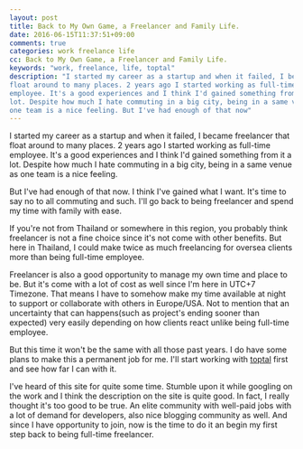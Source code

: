 ```yaml
---
layout: post
title: Back to My Own Game, a Freelancer and Family Life.
date: 2016-06-15T11:37:51+09:00
comments: true
categories: work freelance life
cc: Back to My Own Game, a Freelancer and Family Life.
keywords: "work, freelance, life, toptal"
description: "I started my career as a startup and when it failed, I became freelancer that
float around to many places. 2 years ago I started working as full-time
employee. It's a good experiences and I think I'd gained something from it a
lot. Despite how much I hate commuting in a big city, being in a same venue as
one team is a nice feeling. But I've had enough of that now"
---
```


I started my career as a startup and when it failed, I became freelancer that
float around to many places. 2 years ago I started working as full-time
employee. It's a good experiences and I think I'd gained something from it a
lot. Despite how much I hate commuting in a big city, being in a same venue as
one team is a nice feeling.

But I've had enough of that now. I think I've gained what I want. It's time to
say no to all commuting and such. I'll go back to being freelancer and spend my
time with family with ease.

If you're not from Thailand or somewhere in this region, you probably think
freelancer is not a fine choice since it's not come with other benefits. But
here in Thailand, I could make twice as much freelancing for oversea clients
more than being full-time employee.

Freelancer is also a good opportunity to manage my own time and place to be.
But it's come with a lot of cost as well since I'm here in UTC+7 Timezone. That
means I have to somehow make my time available at night to support or
collaborate with others in Europe/USA. Not to mention that an uncertainty that
can happens(such as project's ending sooner than expected) very easily
depending on how clients react unlike being full-time employee.

But this time it won't be the same with all those past years. I do have some
plans to make this a permanent job for me. I'll start working with
[toptal](https://www.toptal.com/web) first and see how far I can with it.

I've heard of this site for quite some time. Stumble upon it while googling on
the work and I think the description on the site is quite good. In fact, I
really thought it's too good to be true. An elite community with well-paid jobs
with a lot of demand for developers, also nice blogging community as well. And
since I have opportunity to join, now is the time to do it an begin my first
step back to being full-time freelancer.

